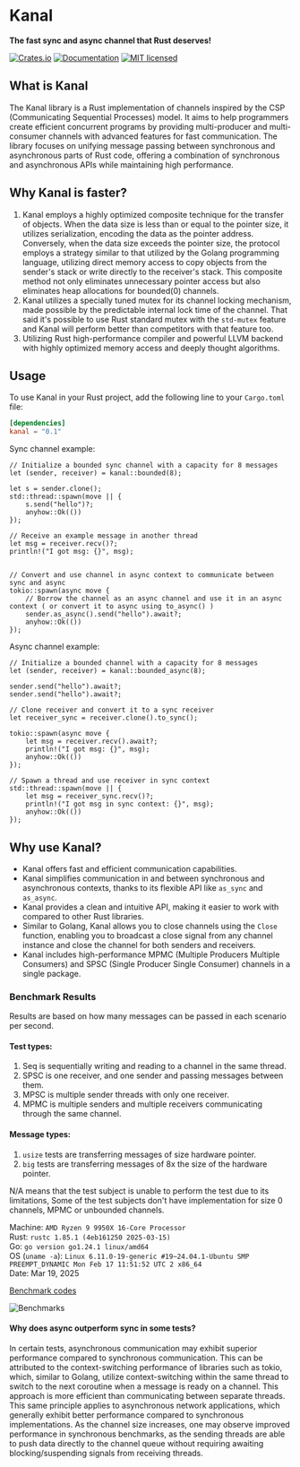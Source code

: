 # Kanal

**The fast sync and async channel that Rust deserves!**

[![Crates.io][crates-badge]][crates-url]
[![Documentation][doc-badge]][doc-url]
[![MIT licensed][mit-badge]][mit-url]

[crates-badge]: https://img.shields.io/crates/v/kanal.svg?style=for-the-badge
[crates-url]: https://crates.io/crates/kanal
[mit-badge]: https://img.shields.io/badge/license-MIT-blue.svg?style=for-the-badge
[mit-url]: https://github.com/fereidani/kanal/blob/master/LICENSE
[doc-badge]: https://img.shields.io/docsrs/kanal?style=for-the-badge
[doc-url]: https://docs.rs/kanal

## What is Kanal

The Kanal library is a Rust implementation of channels inspired by the CSP (Communicating Sequential Processes) model. It aims to help programmers create efficient concurrent programs by providing multi-producer and multi-consumer channels with advanced features for fast communication. The library focuses on unifying message passing between synchronous and asynchronous parts of Rust code, offering a combination of synchronous and asynchronous APIs while maintaining high performance.

## Why Kanal is faster?

1. Kanal employs a highly optimized composite technique for the transfer of objects. When the data size is less than or equal to the pointer size, it utilizes serialization, encoding the data as the pointer address. Conversely, when the data size exceeds the pointer size, the protocol employs a strategy similar to that utilized by the Golang programming language, utilizing direct memory access to copy objects from the sender's stack or write directly to the receiver's stack. This composite method not only eliminates unnecessary pointer access but also eliminates heap allocations for bounded(0) channels.
2. Kanal utilizes a specially tuned mutex for its channel locking mechanism, made possible by the predictable internal lock time of the channel. That said it's possible to use Rust standard mutex with the `std-mutex` feature and Kanal will perform better than competitors with that feature too.
3. Utilizing Rust high-performance compiler and powerful LLVM backend with highly optimized memory access and deeply thought algorithms.

## Usage

To use Kanal in your Rust project, add the following line to your `Cargo.toml` file:

```toml
[dependencies]
kanal = "0.1"
```

Sync channel example:

```rust,ignore
// Initialize a bounded sync channel with a capacity for 8 messages
let (sender, receiver) = kanal::bounded(8);

let s = sender.clone();
std::thread::spawn(move || {
    s.send("hello")?;
    anyhow::Ok(())
});

// Receive an example message in another thread
let msg = receiver.recv()?;
println!("I got msg: {}", msg);


// Convert and use channel in async context to communicate between sync and async
tokio::spawn(async move {
    // Borrow the channel as an async channel and use it in an async context ( or convert it to async using to_async() )
    sender.as_async().send("hello").await?;
    anyhow::Ok(())
});
```

Async channel example:

```rust,ignore
// Initialize a bounded channel with a capacity for 8 messages
let (sender, receiver) = kanal::bounded_async(8);

sender.send("hello").await?;
sender.send("hello").await?;

// Clone receiver and convert it to a sync receiver
let receiver_sync = receiver.clone().to_sync();

tokio::spawn(async move {
    let msg = receiver.recv().await?;
    println!("I got msg: {}", msg);
    anyhow::Ok(())
});

// Spawn a thread and use receiver in sync context
std::thread::spawn(move || {
    let msg = receiver_sync.recv()?;
    println!("I got msg in sync context: {}", msg);
    anyhow::Ok(())
});
```

## Why use Kanal?

- Kanal offers fast and efficient communication capabilities.
- Kanal simplifies communication in and between synchronous and asynchronous contexts, thanks to its flexible API like `as_sync` and `as_async`.
- Kanal provides a clean and intuitive API, making it easier to work with compared to other Rust libraries.
- Similar to Golang, Kanal allows you to close channels using the `Close` function, enabling you to broadcast a close signal from any channel instance and close the channel for both senders and receivers.
- Kanal includes high-performance MPMC (Multiple Producers Multiple Consumers) and SPSC (Single Producer Single Consumer) channels in a single package.

### Benchmark Results

Results are based on how many messages can be passed in each scenario per second.

#### Test types:

1. Seq is sequentially writing and reading to a channel in the same thread.
2. SPSC is one receiver, and one sender and passing messages between them.
3. MPSC is multiple sender threads with only one receiver.
4. MPMC is multiple senders and multiple receivers communicating through the same channel.

#### Message types:

1. `usize` tests are transferring messages of size hardware pointer.
2. `big` tests are transferring messages of 8x the size of the hardware pointer.

N/A means that the test subject is unable to perform the test due to its limitations, Some of the test subjects don't have implementation for size 0 channels, MPMC or unbounded channels.

Machine: `AMD Ryzen 9 9950X 16-Core Processor`<br />
Rust: `rustc 1.85.1 (4eb161250 2025-03-15)`<br />
Go: `go version go1.24.1 linux/amd64`<br />
OS (`uname -a`): `Linux 6.11.0-19-generic #19~24.04.1-Ubuntu SMP PREEMPT_DYNAMIC Mon Feb 17 11:51:52 UTC 2 x86_64`<br />
Date: Mar 19, 2025

[Benchmark codes](https://github.com/fereidani/rust-channel-benchmarks)

![Benchmarks](https://i.imgur.com/VPwyam0.png)

#### Why does async outperform sync in some tests?

In certain tests, asynchronous communication may exhibit superior performance compared to synchronous communication. This can be attributed to the context-switching performance of libraries such as tokio, which, similar to Golang, utilize context-switching within the same thread to switch to the next coroutine when a message is ready on a channel. This approach is more efficient than communicating between separate threads. This same principle applies to asynchronous network applications, which generally exhibit better performance compared to synchronous implementations. As the channel size increases, one may observe improved performance in synchronous benchmarks, as the sending threads are able to push data directly to the channel queue without requiring awaiting blocking/suspending signals from receiving threads.
